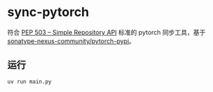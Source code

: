 # sync-pytorch

符合 [PEP 503 – Simple Repository API](https://peps.python.org/pep-0503/) 标准的 pytorch 同步工具，基于 [sonatype-nexus-community/pytorch-pypi](https://github.com/sonatype-nexus-community/pytorch-pypi)。

## 运行

```Bash
uv run main.py
```